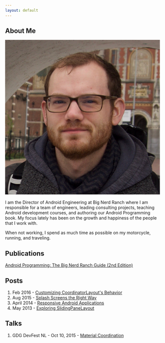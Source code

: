 ```yaml
---
layout: default
---
```


## About Me

<img class="profile-picture" src="profile.png">

I am the Director of Android Engineering at Big Nerd Ranch where I am responsible for a team of engineers, leading consulting projects, teaching Android development courses, and authoring our Android Programming book. My focus lately has been on the growth and happiness of the people that I work with. 

When not working, I spend as much time as possible on my motorcycle, running, and traveling.

## Publications

[Android Programming: The Big Nerd Ranch Guide (2nd Edition)](https://amzn.com/0134171454)

## Posts

1. Feb 2016 - [Customizing CoordinatorLayout's Behavior](https://www.bignerdranch.com/blog/customizing-coordinatorlayouts-behavior/)
2. Aug 2015 - [Splash Screens the Right Way](https://www.bignerdranch.com/blog/splash-screens-the-right-way/)
3. April 2014 - [Responsive Android Applications](https://www.objc.io/issues/11-android/responsive-android-applications/)
4. May 2013 - [Exploring SlidingPaneLayout](https://www.bignerdranch.com/blog/exploring-slidingpanelayout/)

## Talks

1. GDG DevFest NL - Oct 10, 2015 - [Material Coordination](https://www.youtube.com/watch?v=FrqUqwxgk5A)